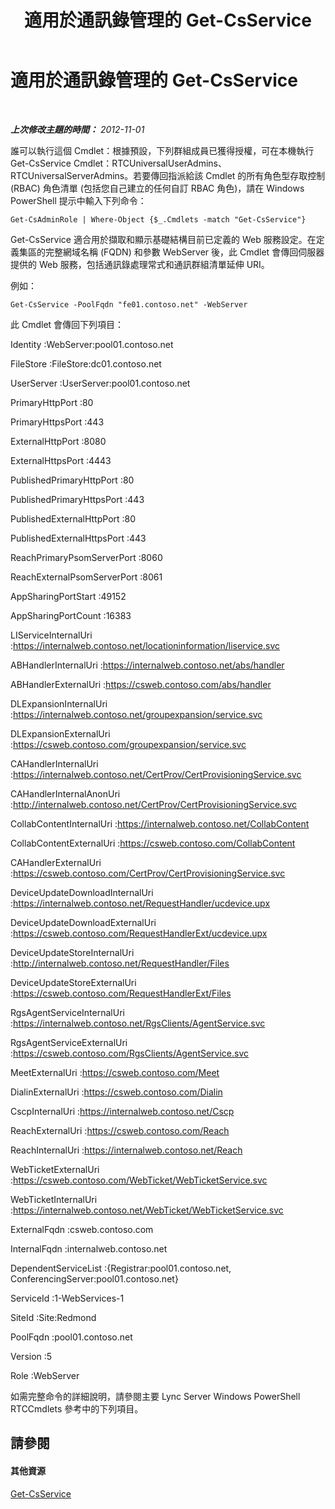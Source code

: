 ﻿---
title: 適用於通訊錄管理的 Get-CsService
TOCTitle: 適用於通訊錄管理的 Get-CsService
ms:assetid: 373b717d-5efa-4c36-a899-a23a5bd922b4
ms:mtpsurl: https://technet.microsoft.com/zh-tw/library/Gg429698(v=OCS.15)
ms:contentKeyID: 49290581
ms.date: 08/10/2015
mtps_version: v=OCS.15
ms.translationtype: HT
---

# 適用於通訊錄管理的 Get-CsService

 

_**上次修改主題的時間：** 2012-11-01_

誰可以執行這個 Cmdlet：根據預設，下列群組成員已獲得授權，可在本機執行 Get-CsService Cmdlet：RTCUniversalUserAdmins、RTCUniversalServerAdmins。若要傳回指派給該 Cmdlet 的所有角色型存取控制 (RBAC) 角色清單 (包括您自己建立的任何自訂 RBAC 角色)，請在 Windows PowerShell 提示中輸入下列命令：

    Get-CsAdminRole | Where-Object {$_.Cmdlets -match "Get-CsService"}

Get-CsService 適合用於擷取和顯示基礎結構目前已定義的 Web 服務設定。在定義集區的完整網域名稱 (FQDN) 和參數 WebServer 後，此 Cmdlet 會傳回伺服器提供的 Web 服務，包括通訊錄處理常式和通訊群組清單延伸 URI。

例如：

    Get-CsService -PoolFqdn "fe01.contoso.net" -WebServer

此 Cmdlet 會傳回下列項目：

Identity :WebServer:pool01.contoso.net

FileStore :FileStore:dc01.contoso.net

UserServer :UserServer:pool01.contoso.net

PrimaryHttpPort :80

PrimaryHttpsPort :443

ExternalHttpPort :8080

ExternalHttpsPort :4443

PublishedPrimaryHttpPort :80

PublishedPrimaryHttpsPort :443

PublishedExternalHttpPort :80

PublishedExternalHttpsPort :443

ReachPrimaryPsomServerPort :8060

ReachExternalPsomServerPort :8061

AppSharingPortStart :49152

AppSharingPortCount :16383

LIServiceInternalUri :https://internalweb.contoso.net/locationinformation/liservice.svc

ABHandlerInternalUri :https://internalweb.contoso.net/abs/handler

ABHandlerExternalUri :https://csweb.contoso.com/abs/handler

DLExpansionInternalUri :https://internalweb.contoso.net/groupexpansion/service.svc

DLExpansionExternalUri :https://csweb.contoso.com/groupexpansion/service.svc

CAHandlerInternalUri :https://internalweb.contoso.net/CertProv/CertProvisioningService.svc

CAHandlerInternalAnonUri :http://internalweb.contoso.net/CertProv/CertProvisioningService.svc

CollabContentInternalUri :https://internalweb.contoso.net/CollabContent

CollabContentExternalUri :https://csweb.contoso.com/CollabContent

CAHandlerExternalUri :https://csweb.contoso.com/CertProv/CertProvisioningService.svc

DeviceUpdateDownloadInternalUri :https://internalweb.contoso.net/RequestHandler/ucdevice.upx

DeviceUpdateDownloadExternalUri :https://csweb.contoso.com/RequestHandlerExt/ucdevice.upx

DeviceUpdateStoreInternalUri :http://internalweb.contoso.net/RequestHandler/Files

DeviceUpdateStoreExternalUri :https://csweb.contoso.com/RequestHandlerExt/Files

RgsAgentServiceInternalUri :https://internalweb.contoso.net/RgsClients/AgentService.svc

RgsAgentServiceExternalUri :https://csweb.contoso.com/RgsClients/AgentService.svc

MeetExternalUri :https://csweb.contoso.com/Meet

DialinExternalUri :https://csweb.contoso.com/Dialin

CscpInternalUri :https://internalweb.contoso.net/Cscp

ReachExternalUri :https://csweb.contoso.com/Reach

ReachInternalUri :https://internalweb.contoso.net/Reach

WebTicketExternalUri :https://csweb.contoso.com/WebTicket/WebTicketService.svc

WebTicketInternalUri :https://internalweb.contoso.net/WebTicket/WebTicketService.svc

ExternalFqdn :csweb.contoso.com

InternalFqdn :internalweb.contoso.net

DependentServiceList :{Registrar:pool01.contoso.net, ConferencingServer:pool01.contoso.net}

ServiceId :1-WebServices-1

SiteId :Site:Redmond

PoolFqdn :pool01.contoso.net

Version :5

Role :WebServer

如需完整命令的詳細說明，請參閱主要 Lync Server Windows PowerShell RTCCmdlets 參考中的下列項目。

## 請參閱

#### 其他資源

[Get-CsService](get-csservice.md)

